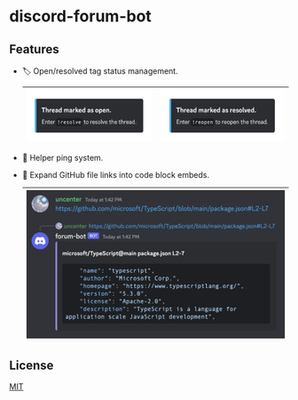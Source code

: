 # discord-forum-bot

## Features

-   🏷️ Open/resolved tag status management.

    | ![](docs/images/open.png) | ![](docs/images/resolved.png) |
    | ------------------------- | ----------------------------- |

-   🚨 Helper ping system.
-   🔗 Expand GitHub file links into code block embeds.

    | ![](docs/images/github-embed.png) |
    | --------------------------------- |

## License

[MIT](LICENSE)
